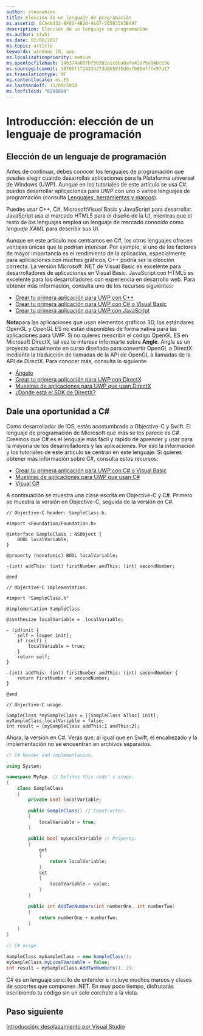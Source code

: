 ```yaml
---
author: stevewhims
title: Elección de un lenguaje de programación
ms.assetid: 6CA46432-BF03-4B20-9187-565B3503B497
description: Elección de un lenguaje de programación
ms.author: stwhi
ms.date: 02/08/2017
ms.topic: article
keywords: windows 10, uwp
ms.localizationpriority: medium
ms.openlocfilehash: 24b374a007bf562b2a1c8ba0afe42e75e04bc63e
ms.sourcegitcommit: 38f06f1714334273d865935d9afb80efffe97a17
ms.translationtype: MT
ms.contentlocale: es-ES
ms.lasthandoff: 11/09/2018
ms.locfileid: "6208000"
---
```

# <a name="getting-started-choosing-a-programming-language"></a>Introducción: elección de un lenguaje de programación


## <a name="choosing-a-programming-language"></a>Elección de un lenguaje de programación

Antes de continuar, debes conocer los lenguajes de programación que puedes elegir cuando desarrollas aplicaciones para la Plataforma universal de Windows (UWP). Aunque en los tutoriales de este artículo se usa C#, puedes desarrollar aplicaciones para UWP con uno o varios lenguajes de programación (consulta [Lenguajes, herramientas y marcos](https://msdn.microsoft.com/library/windows/apps/dn465799)).

Puedes usar C++, C#, MicrosoftVisual Basic y JavaScript para desarrollar. JavaScript usa el marcado HTML5 para el diseño de la UI, mientras que el resto de los lenguajes emplea un lenguaje de marcado conocido como *lenguaje XAML* para describir sus UI.

Aunque en este artículo nos centramos en C#, los otros lenguajes ofrecen ventajas únicas que te podrían interesar. Por ejemplo, si uno de los factores de mayor importancia es el rendimiento de la aplicación, especialmente para aplicaciones con muchos gráficos, C++ podría ser la elección correcta. La versión Microsoft .NET de Visual Basic es excelente para desarrolladores de aplicaciones en Visual Basic. JavaScript con HTML5 es excelente para los desarrolladores con experiencia en desarrollo web. Para obtener más información, consulta uno de los recursos siguientes:

-   [Crear tu primera aplicación para UWP con C++](../get-started/create-a-basic-windows-10-app-in-cpp.md)
-   [Crear tu primera aplicación para UWP con C# o Visual Basic](../get-started/create-a-hello-world-app-xaml-universal.md)
-   [Crear tu primera aplicación para UWP con JavaScript](../get-started/create-a-hello-world-app-js-uwp.md)

**Nota**para las aplicaciones que usan elementos gráficos 3D, los estándares OpenGL y OpenGL ES no están disponibles de forma nativa para las aplicaciones para UWP. Si no quieres reescribir el código OpenGL ES en Microsoft DirectX, tal vez te interese informarte sobre **Angle**. Angle es un proyecto actualmente en curso diseñado para convertir OpenGL a DirectX mediante la traducción de llamadas de la API de OpenGL a llamadas de la API de DirectX. Para conocer más, consulta lo siguiente:
-   [Ángulo](https://code.google.com/p/angleproject/)
-   [Crear tu primera aplicación para UWP con DirectX](https://msdn.microsoft.com/library/windows/apps/br229580)
-   [Muestras de aplicaciones para UWP que usan DirectX](http://go.microsoft.com/fwlink/p/?LinkId=263603)
-   [¿Dónde está el SDK de DirectX?](https://msdn.microsoft.com/library/windows/desktop/ee663275)

## <a name="giving-c-a-go"></a>Dale una oportunidad a C#

Como desarrollador de iOS, estás acostumbrado a Objective-C y Swift. El lenguaje de programación de Microsoft que más se les parece es C#. Creemos que C# es el lenguaje más fácil y rápido de aprender y usar para la mayoría de los desarrolladores y las aplicaciones. Por eso la información y los tutoriales de este artículo se centran en este lenguaje. Si quieres obtener más información sobre C#, consulta estos recursos:

-   [Crear tu primera aplicación para UWP con C# o Visual Basic](../get-started/create-a-hello-world-app-xaml-universal.md)
-   [Muestras de aplicaciones para UWP que usan C#](http://go.microsoft.com/fwlink/p/?LinkId=263453)
-   [Visual C#](http://go.microsoft.com/fwlink/p/?LinkId=263450)

A continuación se muestra una clase escrita en Objective-C y C#. Primero se muestra la versión en Objective-C, seguida de la versión en C#.

```obj-c
// Objective-C header: SampleClass.h.

#import <Foundation/Foundation.h>

@interface SampleClass : NSObject {
    BOOL localVariable;
}

@property (nonatomic) BOOL localVariable;

-(int) addThis: (int) firstNumber andThis: (int) secondNumber;

@end
```

```obj-c
// Objective-C implementation.

#import "SampleClass.h"

@implementation SampleClass

@synthesize localVariable = _localVariable;

- (id)init {
    self = [super init];
    if (self) {
        localVariable = true;
    }
    return self;
}

-(int) addThis: (int) firstNumber andThis: (int) secondNumber {
    return firstNumber + secondNumber;
}

@end
```

```obj-c
// Objective-C usage.

SampleClass *mySampleClass = [[SampleClass alloc] init];
mySampleClass.localVariable = false;
int result = [mySampleClass addThis:1 andThis:2];
```

Ahora, la versión en C#. Verás que, al igual que en Swift, el encabezado y la implementación no se encuentran en archivos separados.

```csharp
// C# header and implementation.

using System;

namespace MyApp  // Defines this code' s scope.
{
    class SampleClass
    {
        private bool localVariable;

        public SampleClass() // Constructor.
        {
            localVariable = true;
        }

        public bool myLocalVariable // Property.
        {
            get
            {
                return localVariable;
            }
            set
            {
                localVariable = value; 
            }
        }

        public int AddTwoNumbers(int numberOne, int numberTwo)
        {
            return numberOne + numberTwo;
        }        
    }
}
```

```csharp
// C# usage.

SampleClass mySampleClass = new SampleClass();
mySampleClass.myLocalVariable = false;
int result = mySampleClass.AddTwoNumbers(1, 2);
```

C# es un lenguaje sencillo de entender e incluye muchos marcos y clases de soportes que componen .NET. En muy poco tiempo, disfrutarás escribiendo tu código sin un solo corchete a la vista.

## <a name="next-step"></a>Paso siguiente

[Introducción: desplazamiento por Visual Studio](getting-started-getting-around-in-visual-studio.md)
